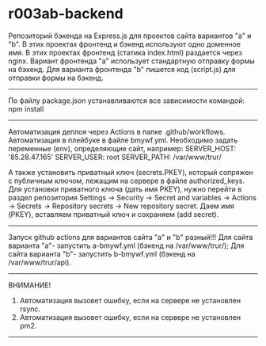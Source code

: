 # r003ab-backend
Репозиторий бэкенда на Express.js для проектов сайта вариантов "a" и "b". 
В этих проектах фронтенд и бэкенд используют одно доменное имя.
В этих проектах фронтенд (статика index.html) раздается через nginx. 
Вариант фронтенда "a" использует стандартную отправку формы на бэкенд.
Для варианта фронтенда "b" пишется код (script.js) для отправки формы на бэкенд.
**********************************************************************
По файлу package.json устанавливаются все зависимости командой:
npm install
**********************************************************************
Автоматизация деплоя через Actions в папке .github/workflows. 
Автоматизация в плейбуке в файле bmywf.yml. 
Необходимо задать переменные (env), определяющие сайт, например: 
SERVER_HOST: '85.28.47.165' 
SERVER_USER: root 
SERVER_PATH: /var/www/trur/ 

А также установить приватный ключ (secrets.PKEY), который сопряжен с публичным ключом, лежащим на сервере в файле authorized_keys. Для установки приватного ключа (дать имя PKEY), нужно перейти в раздел репозитория Settings -> Security -> Secret and variables -> Actions -> Secrets -> Repository secrets -> New repository secret. Даем имя (PKEY), вставляем приватный ключ и сохраняем (add secret). 
**********************************************************************
Запуск github actions для вариантов сайта "a" и "b" разный!!!
Для сайта варианта "a"- запустить a-bmywf.yml (бэкенд на /var/www/trur/);
Для сайта варианта "b"- запустить b-bmywf.yml (бэкенд на /var/www/trur/api).
**********************************************************************
ВНИМАНИЕ! 
1) Автоматизация вызовет ошибку, если на сервере не установлен rsync.
2) Автоматизация вызовет ошибку, если на сервере не установлен pm2.
***********************************************************************